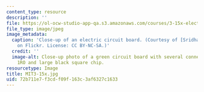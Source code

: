 ```yaml
---
content_type: resource
description: ''
file: https://ol-ocw-studio-app-qa.s3.amazonaws.com/courses/3-15x-electrical-optical-and-magnetic-materials-and-devices-spring-2020/72b711e7f3cdf09f163c3af6327c1633_MIT3-15x.jpg
file_type: image/jpeg
image_metadata:
  caption: 'Close-up of an electric circuit board. (Courtesy of [Sridhar Srinivasan](https://www.flickr.com/photos/ssri/2897295914/)
    on Flickr. License: CC BY-NC-SA.)'
  credit: ''
  image-alt: Close-up photo of a green circuit board with several connectors marked
    1RO and large black square chip.
resourcetype: Image
title: MIT3-15x.jpg
uid: 72b711e7-f3cd-f09f-163c-3af6327c1633
---
```

